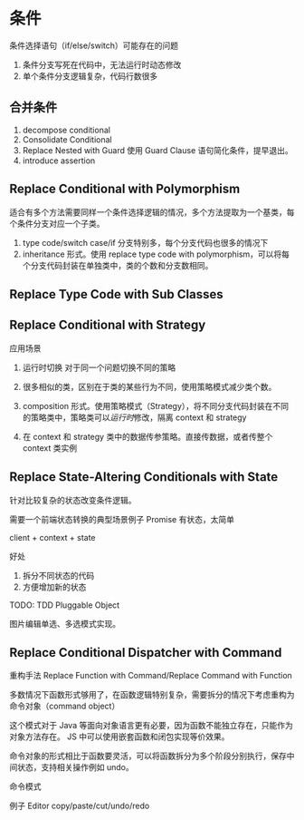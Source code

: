 # 条件

条件选择语句（if/else/switch）可能存在的问题

1. 条件分支写死在代码中，无法运行时动态修改
1. 单个条件分支逻辑复杂，代码行数很多

## 合并条件

1.  decompose conditional
1.  Consolidate Conditional
1.  Replace Nested with Guard 使用 Guard Clause 语句简化条件，提早退出。
1.  introduce assertion

## Replace Conditional with Polymorphism

适合有多个方法需要同样一个条件选择逻辑的情况，多个方法提取为一个基类，每个条件分支对应一个子类。

1. type code/switch case/if 分支特别多，每个分支代码也很多的情况下
1. inheritance 形式。使用 replace type code with polymorphism，可以将每个分支代码封装在单独类中，类的个数和分支数相同。

## Replace Type Code with Sub Classes

## Replace Conditional with Strategy

应用场景

1. 运行时切换 对于同一个问题切换不同的策略
1. 很多相似的类，区别在于类的某些行为不同，使用策略模式减少类个数。

1. composition 形式。使用策略模式（Strategy），将不同分支代码封装在不同的策略类中，策略类可以*运行时*修改，隔离 context 和 strategy
1. 在 context 和 strategy 类中的数据传参策略。直接传数据，或者传整个 context 类实例

## Replace State-Altering Conditionals with State

针对比较复杂的状态改变条件逻辑。

需要一个前端状态转换的典型场景例子 Promise 有状态，太简单

client + context + state

好处

1. 拆分不同状态的代码
1. 方便增加新的状态

TODO: TDD Pluggable Object

图片编辑单选、多选模式实现。

## Replace Conditional Dispatcher with Command

重构手法
Replace Function with Command/Replace Command with Function

多数情况下函数形式够用了，在函数逻辑特别复杂，需要拆分的情况下考虑重构为命令对象（command object）

这个模式对于 Java 等面向对象语言更有必要，因为函数不能独立存在，只能作为对象方法存在。
JS 中可以使用嵌套函数和闭包实现等价效果。

命令对象的形式相比于函数要灵活，可以将函数拆分为多个阶段分别执行，保存中间状态，支持相关操作例如 undo。

命令模式

例子 Editor copy/paste/cut/undo/redo
